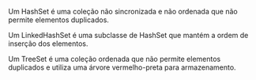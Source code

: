 Um HashSet é uma coleção não sincronizada e não ordenada que não permite elementos duplicados.

Um LinkedHashSet é uma subclasse de HashSet que mantém a ordem de inserção dos elementos.

Um TreeSet é uma coleção ordenada que não permite elementos duplicados e utiliza uma árvore vermelho-preta para armazenamento.